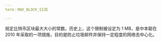 ```yaml
---
term：MAX_BLOCK_SIZE

---
```

规定比特币区块最大大小的常数。历史上，这个限制被设定为 1 MB，是中本聪在 2010 年采取的一项措施，目的是防止垃圾邮件并保持一定程度的网络去中心化。